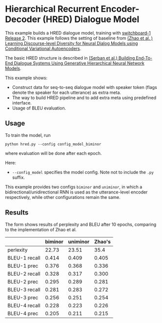 # Hierarchical Recurrent Encoder-Decoder (HRED) Dialogue Model

This example builds a HRED dialogue model, training with [switchboard-1 Release 2](https://catalog.ldc.upenn.edu/ldc97s62). This example follows the setting of baseline from [(Zhao et al. ) Learning Discourse-level Diversity for Neural Dialog Models using Conditional Variational Autoencoders](https://arxiv.org/abs/1703.10960).

The basic HRED structure is described in [(Serban et al.) Building End-To-End Dialogue Systems Using Generative Hierarchical Neural Network Models](https://arxiv.org/abs/1507.04808).

This example shows:
+ Construct data for seq-to-seq dialogue model with speaker token (flags denote the speaker for each utterance) as extra meta.
+ The way to build HRED pipeline and to add extra meta using predefined interface.
+ Usage of BLEU evaluation.

## Usage

To train the model, run

```
python hred.py --config config_model_biminor
```

where evaluation will be done after each epoch. 

Here:
+ `--config_model` specifies the model config. Note not to include the `.py` suffix. 

This example provides two configs `biminor` and `uniminor`, in which a bidirectional/unidirectional RNN is used as the utterance-level encoder respectively, while other configurations remain the same. 

## Results

The form shows results of perplexity and BLEU after 10 epochs, comparing to the implementation of Zhao et al.

|               | biminor | uniminor | Zhao's |
| --------------| --------| ---------| -------|
| perlexity     | 22.73   | 23.51    | 35.4   |
| BLEU-1 recall | 0.414   | 0.409    | 0.405  |
| BLEU-1 prec   | 0.376   | 0.368    | 0.336  |
| BLEU-2 recall | 0.328   | 0.317    | 0.300  |
| BLEU-2 prec   | 0.295   | 0.289    | 0.281  |
| BLEU-3 recall | 0.281   | 0.283    | 0.272  |
| BLEU-3 prec   | 0.256   | 0.251    | 0.254  |
| BLEU-4 recall | 0.228   | 0.223    | 0.226  |
| BLEU-4 prec   | 0.205   | 0.211    | 0.215  |


